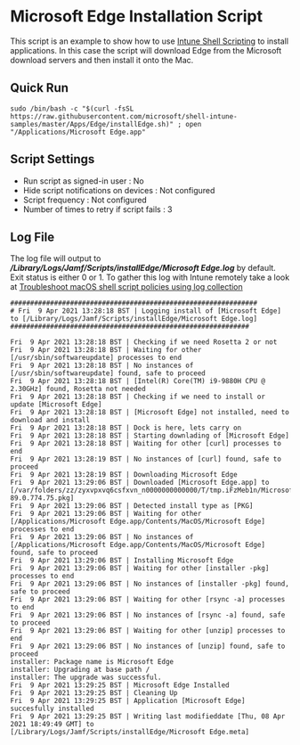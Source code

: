 # Microsoft Edge Installation Script

This script is an example to show how to use [Intune Shell Scripting](https://docs.microsoft.com/en-us/mem/intune/apps/macos-shell-scripts) to install applications. In this case the script will download Edge from the Microsoft download servers and then install it onto the Mac.

## Quick Run

```
sudo /bin/bash -c "$(curl -fsSL https://raw.githubusercontent.com/microsoft/shell-intune-samples/master/Apps/Edge/installEdge.sh)" ; open "/Applications/Microsoft Edge.app"
```

## Script Settings

- Run script as signed-in user : No
- Hide script notifications on devices : Not configured
- Script frequency : Not configured
- Number of times to retry if script fails : 3

## Log File

The log file will output to ***/Library/Logs/Jamf/Scripts/installEdge/Microsoft Edge.log*** by default. Exit status is either 0 or 1. To gather this log with Intune remotely take a look at  [Troubleshoot macOS shell script policies using log collection](https://docs.microsoft.com/en-us/mem/intune/apps/macos-shell-scripts#troubleshoot-macos-shell-script-policies-using-log-collection)

```
##############################################################
# Fri  9 Apr 2021 13:28:18 BST | Logging install of [Microsoft Edge] to [/Library/Logs/Jamf/Scripts/installEdge/Microsoft Edge.log]
############################################################

Fri  9 Apr 2021 13:28:18 BST | Checking if we need Rosetta 2 or not
Fri  9 Apr 2021 13:28:18 BST | Waiting for other [/usr/sbin/softwareupdate] processes to end
Fri  9 Apr 2021 13:28:18 BST | No instances of [/usr/sbin/softwareupdate] found, safe to proceed
Fri  9 Apr 2021 13:28:18 BST | [Intel(R) Core(TM) i9-9880H CPU @ 2.30GHz] found, Rosetta not needed
Fri  9 Apr 2021 13:28:18 BST | Checking if we need to install or update [Microsoft Edge]
Fri  9 Apr 2021 13:28:18 BST | [Microsoft Edge] not installed, need to download and install
Fri  9 Apr 2021 13:28:18 BST | Dock is here, lets carry on
Fri  9 Apr 2021 13:28:18 BST | Starting downlading of [Microsoft Edge]
Fri  9 Apr 2021 13:28:18 BST | Waiting for other [curl] processes to end
Fri  9 Apr 2021 13:28:19 BST | No instances of [curl] found, safe to proceed
Fri  9 Apr 2021 13:28:19 BST | Downloading Microsoft Edge
Fri  9 Apr 2021 13:29:06 BST | Downloaded [Microsoft Edge.app] to [/var/folders/zz/zyxvpxvq6csfxvn_n0000000000000/T/tmp.iFzMeb1n/MicrosoftEdge-89.0.774.75.pkg]
Fri  9 Apr 2021 13:29:06 BST | Detected install type as [PKG]
Fri  9 Apr 2021 13:29:06 BST | Waiting for other [/Applications/Microsoft Edge.app/Contents/MacOS/Microsoft Edge] processes to end
Fri  9 Apr 2021 13:29:06 BST | No instances of [/Applications/Microsoft Edge.app/Contents/MacOS/Microsoft Edge] found, safe to proceed
Fri  9 Apr 2021 13:29:06 BST | Installing Microsoft Edge
Fri  9 Apr 2021 13:29:06 BST | Waiting for other [installer -pkg] processes to end
Fri  9 Apr 2021 13:29:06 BST | No instances of [installer -pkg] found, safe to proceed
Fri  9 Apr 2021 13:29:06 BST | Waiting for other [rsync -a] processes to end
Fri  9 Apr 2021 13:29:06 BST | No instances of [rsync -a] found, safe to proceed
Fri  9 Apr 2021 13:29:06 BST | Waiting for other [unzip] processes to end
Fri  9 Apr 2021 13:29:06 BST | No instances of [unzip] found, safe to proceed
installer: Package name is Microsoft Edge
installer: Upgrading at base path /
installer: The upgrade was successful.
Fri  9 Apr 2021 13:29:25 BST | Microsoft Edge Installed
Fri  9 Apr 2021 13:29:25 BST | Cleaning Up
Fri  9 Apr 2021 13:29:25 BST | Application [Microsoft Edge] succesfully installed
Fri  9 Apr 2021 13:29:25 BST | Writing last modifieddate [Thu, 08 Apr 2021 18:49:49 GMT] to [/Library/Logs/Jamf/Scripts/installEdge/Microsoft Edge.meta]
```
